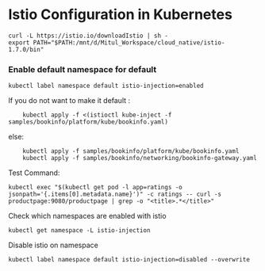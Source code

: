 # Istio Configuration in Kubernetes
    curl -L https://istio.io/downloadIstio | sh -
    export PATH="$PATH:/mnt/d/Mitul_Workspace/cloud_native/istio-1.7.0/bin"

### Enable default namespace for default
    kubectl label namespace default istio-injection=enabled

If you do not want to make it default : 

        kubectl apply -f <(istioctl kube-inject -f samples/bookinfo/platform/kube/bookinfo.yaml)

else:

        kubectl apply -f samples/bookinfo/platform/kube/bookinfo.yaml
        kubectl apply -f samples/bookinfo/networking/bookinfo-gateway.yaml
        
Test Command:

    kubectl exec "$(kubectl get pod -l app=ratings -o jsonpath='{.items[0].metadata.name}')" -c ratings -- curl -s productpage:9080/productpage | grep -o "<title>.*</title>"

Check which namespaces are enabled with istio
    
    kubectl get namespace -L istio-injection 
    
Disable istio on namespace 

    kubectl label namespace default istio-injection=disabled --overwrite
    
